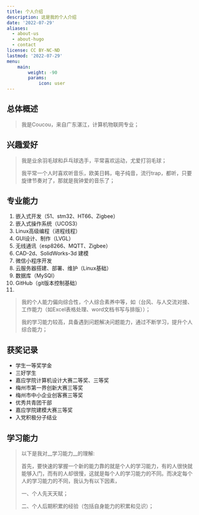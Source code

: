 ```yaml
---
title: 个人介绍
description: 这是我的个人介绍
date: '2022-07-29'
aliases:
  - about-us
  - about-hugo
  - contact
license: CC BY-NC-ND
lastmod: '2022-07-29'
menu:
    main: 
        weight: -90
        params:
            icon: user
---
```

## 总体概述
> 我是Coucou，来自广东湛江，计算机物联网专业；

## 兴趣爱好
> 我是业余羽毛球和乒乓球选手，平常喜欢运动，尤爱打羽毛球；
>
> 我平常一个人时喜欢听音乐，欧美日韩，电子纯音，流行trap，都听，只要旋律节奏对了，那就是我钟爱的音乐了；

##  专业能力
1. 嵌入式开发（51、stm32、HT66、Zigbee）
2. 嵌入式操作系统（UCOS3）
3. Linux高级编程（进程线程）
4. GUI设计、制作（LVGL）
5. 无线通讯（esp8266、MQTT、Zigbee）
6. CAD-2d、SolidWorks-3d 建模
7. 微信小程序开发
8. 云服务器搭建、部署、维护（Linux基础）
9. 数据库（MySQl）
10. GitHub（git版本控制基础）
11. 

>我的个人能力偏向综合性，个人综合素养中等，如（台风、与人交流对接、工作能力（如Excel表格处理、word文档书写与排版））；
>
>我的学习能力较高，具备遇到问题解决问题能力，通过不断学习，提升个人综合能力；

## 获奖记录
* 学生一等奖学金
* 三好学生
* 嘉应学院计算机设计大赛二等奖、三等奖
* 梅州市第一界创新大赛三等奖
* 梅州市中小企业创客赛三等奖
* 优秀共青团干部
* 嘉应学院建模大赛三等奖
* 入党积极分子结业

## 学习能力

> 以下是我对__学习能力__的理解:
>
> 首先，要快速的掌握一个新的能力靠的就是个人的学习能力，有的人很快就能够入门，而有的人却很慢，这就是每个人的学习能力的不同。而决定每个人的学习能力的不同，我认为有以下因素，
>
> 一、个人先天天赋；
>
> 二、个人后期积累的经验（包括自身能力的积累和见识）；
>
> 



